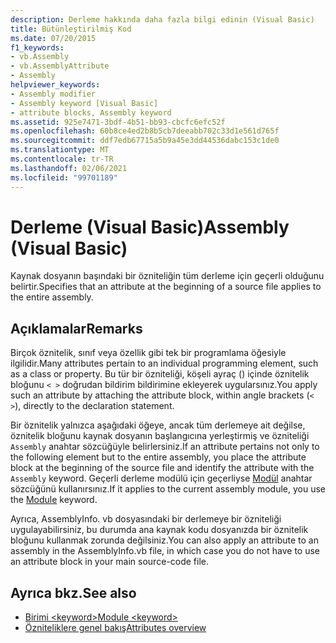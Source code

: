 ```yaml
---
description: Derleme hakkında daha fazla bilgi edinin (Visual Basic)
title: Bütünleştirilmiş Kod
ms.date: 07/20/2015
f1_keywords:
- vb.Assembly
- vb.AssemblyAttribute
- Assembly
helpviewer_keywords:
- Assembly modifier
- Assembly keyword [Visual Basic]
- attribute blocks, Assembly keyword
ms.assetid: 925e7471-3bdf-4b51-bb93-cbcfc6efc52f
ms.openlocfilehash: 60b8ce4ed2b8b5cb7deeabb702c33d1e561d765f
ms.sourcegitcommit: ddf7edb67715a5b9a45e3dd44536dabc153c1de0
ms.translationtype: MT
ms.contentlocale: tr-TR
ms.lasthandoff: 02/06/2021
ms.locfileid: "99701189"
---
```

# <a name="assembly-visual-basic"></a><span data-ttu-id="5cd95-103">Derleme (Visual Basic)</span><span class="sxs-lookup"><span data-stu-id="5cd95-103">Assembly (Visual Basic)</span></span>

<span data-ttu-id="5cd95-104">Kaynak dosyanın başındaki bir özniteliğin tüm derleme için geçerli olduğunu belirtir.</span><span class="sxs-lookup"><span data-stu-id="5cd95-104">Specifies that an attribute at the beginning of a source file applies to the entire assembly.</span></span>  
  
## <a name="remarks"></a><span data-ttu-id="5cd95-105">Açıklamalar</span><span class="sxs-lookup"><span data-stu-id="5cd95-105">Remarks</span></span>  

 <span data-ttu-id="5cd95-106">Birçok öznitelik, sınıf veya özellik gibi tek bir programlama öğesiyle ilgilidir.</span><span class="sxs-lookup"><span data-stu-id="5cd95-106">Many attributes pertain to an individual programming element, such as a class or property.</span></span> <span data-ttu-id="5cd95-107">Bu tür bir özniteliği, köşeli ayraç () içinde öznitelik bloğunu `< >` doğrudan bildirim bildirimine ekleyerek uygularsınız.</span><span class="sxs-lookup"><span data-stu-id="5cd95-107">You apply such an attribute by attaching the attribute block, within angle brackets (`< >`), directly to the declaration statement.</span></span>  
  
 <span data-ttu-id="5cd95-108">Bir öznitelik yalnızca aşağıdaki öğeye, ancak tüm derlemeye ait değilse, öznitelik bloğunu kaynak dosyanın başlangıcına yerleştirmiş ve özniteliği `Assembly` anahtar sözcüğüyle belirlersiniz.</span><span class="sxs-lookup"><span data-stu-id="5cd95-108">If an attribute pertains not only to the following element but to the entire assembly, you place the attribute block at the beginning of the source file and identify the attribute with the `Assembly` keyword.</span></span> <span data-ttu-id="5cd95-109">Geçerli derleme modülü için geçerliyse [Modül](module-keyword.md) anahtar sözcüğünü kullanırsınız.</span><span class="sxs-lookup"><span data-stu-id="5cd95-109">If it applies to the current assembly module, you use the [Module](module-keyword.md) keyword.</span></span>  
  
 <span data-ttu-id="5cd95-110">Ayrıca, AssemblyInfo. vb dosyasındaki bir derlemeye bir özniteliği uygulayabilirsiniz, bu durumda ana kaynak kodu dosyanızda bir öznitelik bloğunu kullanmak zorunda değilsiniz.</span><span class="sxs-lookup"><span data-stu-id="5cd95-110">You can also apply an attribute to an assembly in the AssemblyInfo.vb file, in which case you do not have to use an attribute block in your main source-code file.</span></span>  
  
## <a name="see-also"></a><span data-ttu-id="5cd95-111">Ayrıca bkz.</span><span class="sxs-lookup"><span data-stu-id="5cd95-111">See also</span></span>

- [<span data-ttu-id="5cd95-112">Birimi \<keyword></span><span class="sxs-lookup"><span data-stu-id="5cd95-112">Module \<keyword></span></span>](module-keyword.md)
- [<span data-ttu-id="5cd95-113">Özniteliklere genel bakış</span><span class="sxs-lookup"><span data-stu-id="5cd95-113">Attributes overview</span></span>](../../programming-guide/concepts/attributes/index.md)
